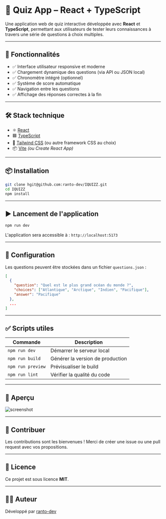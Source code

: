 # 🧠 Quiz App – React + TypeScript

Une application web de quiz interactive développée avec **React** et **TypeScript**, permettant aux utilisateurs de tester leurs connaissances à travers une série de questions à choix multiples.

---

## 🚀 Fonctionnalités

- ✅ Interface utilisateur responsive et moderne
- ✅ Chargement dynamique des questions (via API ou JSON local)
- ✅ Chronomètre intégré (optionnel)
- ✅ Système de score automatique
- ✅ Navigation entre les questions
- ✅ Affichage des réponses correctes à la fin

---

## 🛠️ Stack technique

- ⚛️ [React](https://reactjs.org/)
- 🟦 [TypeScript](https://www.typescriptlang.org/)
- 🎨 [Tailwind CSS](https://tailwindcss.com/) (ou autre framework CSS au choix)
- 📦 [Vite](https://vitejs.dev/) _(ou Create React App)_

---

## 📦 Installation

```bash
git clone hgit@github.com:ranto-dev/IQUIZZ.git
cd IQUIZZ
npm install
```

---

## ▶️ Lancement de l'application

```bash
npm run dev
```

L'application sera accessible à : `http://localhost:5173`

---

## 🔧 Configuration

Les questions peuvent être stockées dans un fichier `questions.json` :

```json
[
  {
    "question": "Quel est le plus grand océan du monde ?",
    "choices": ["Atlantique", "Arctique", "Indien", "Pacifique"],
    "answer": "Pacifique"
  },
  ...
]
```

---

## ✅ Scripts utiles

| Commande          | Description                      |
| ----------------- | -------------------------------- |
| `npm run dev`     | Démarrer le serveur local        |
| `npm run build`   | Générer la version de production |
| `npm run preview` | Prévisualiser le build           |
| `npm run lint`    | Vérifier la qualité du code      |

---

## 📸 Aperçu

![screenshot](./screenshot.png)

---

## 🤝 Contribuer

Les contributions sont les bienvenues !
Merci de créer une issue ou une pull request avec vos propositions.

---

## 📄 Licence

Ce projet est sous licence **MIT**.

---

## 👨‍💻 Auteur

Développé par [ranto-dev](https://github.com/ranto-dev)
